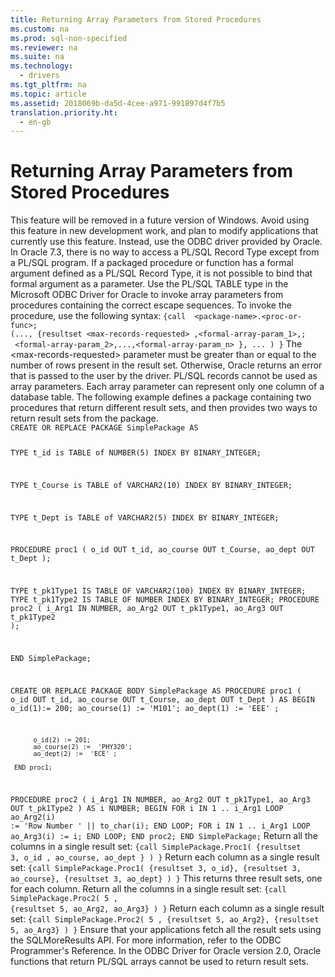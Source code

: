 ```yaml
---
title: Returning Array Parameters from Stored Procedures
ms.custom: na
ms.prod: sql-non-specified
ms.reviewer: na
ms.suite: na
ms.technology: 
  - drivers
ms.tgt_pltfrm: na
ms.topic: article
ms.assetid: 2018069b-da5d-4cee-a971-991897d4f7b5
translation.priority.ht: 
  - en-gb
---
```

# Returning Array Parameters from Stored Procedures
<?xml version="1.0" encoding="utf-8"?>
<developerConceptualDocument xmlns="http://ddue.schemas.microsoft.com/authoring/2003/5" xmlns:xlink="http://www.w3.org/1999/xlink" xmlns:xsi="http://www.w3.org/2001/XMLSchema-instance" xsi:schemaLocation="http://ddue.schemas.microsoft.com/authoring/2003/5 http://dduestorage.blob.core.windows.net/ddueschema/developer.xsd">
  <introduction>
    <alert class="important">
      <para>This feature will be removed in a future version of Windows. Avoid using this feature in new development work, and plan to modify applications that currently use this feature. Instead, use the ODBC driver provided by Oracle.</para>
    </alert>
    <para>In Oracle 7.3, there is no way to access a PL/SQL Record Type except from a PL/SQL program. If a packaged procedure or function has a formal argument defined as a PL/SQL Record Type, it is not possible to bind that formal argument as a parameter. Use the PL/SQL TABLE type in the Microsoft ODBC Driver for Oracle to invoke array parameters from procedures containing the correct escape sequences.</para>
    <para>To invoke the procedure, use the following syntax:</para>
    <code>{call  &lt;package-name&gt;.&lt;proc-or-func&gt;;
(..., {resultset &lt;max-records-requested&gt; ,&lt;formal-array-param_1&gt;,;
 &lt;formal-array-param_2&gt;,...,&lt;formal-array-param_n&gt; }, ... ) }</code>
    <alert class="note">
      <para>The &lt;max-records-requested&gt; parameter must be greater than or equal to the number of rows present in the result set. Otherwise, Oracle returns an error that is passed to the user by the driver.</para>
      <para>PL/SQL records cannot be used as array parameters. Each array parameter can represent only one column of a database table.</para>
    </alert>
    <para>The following example defines a package containing two procedures that return different result sets, and then provides two ways to return result sets from the package.</para>
  </introduction>
  <section>
    <title>Package definition:</title>
    <content>
      <code>CREATE OR REPLACE PACKAGE SimplePackage AS

TYPE t_id is TABLE of  NUMBER(5)
    INDEX BY BINARY_INTEGER;

TYPE t_Course is TABLE of VARCHAR2(10)
    INDEX BY BINARY_INTEGER;

TYPE t_Dept is TABLE of VARCHAR2(5)
    INDEX BY BINARY_INTEGER;

PROCEDURE proc1
   (
   o_id             OUT    t_id,
   ao_course       OUT    t_Course,
   ao_dept         OUT    t_Dept
   );

TYPE t_pk1Type1 IS TABLE OF VARCHAR2(100) INDEX BY BINARY_INTEGER;
TYPE t_pk1Type2 IS TABLE OF NUMBER INDEX BY BINARY_INTEGER;
PROCEDURE proc2
   (
   i_Arg1         IN    NUMBER,
   ao_Arg2         OUT   t_pk1Type1,
   ao_Arg3         OUT   t_pk1Type2
   );

END SimplePackage;

CREATE OR REPLACE PACKAGE BODY SimplePackage AS
    PROCEDURE  proc1 ( o_id OUT t_id,
    ao_course OUT t_Course, ao_dept OUT t_Dept   ) AS
    BEGIN
          o_id(1):= 200;
          ao_course(1) :=  'M101';
          ao_dept(1) :=  'EEE' ;

          o_id(2) := 201;
          ao_course(2) :=  'PHY320';
          ao_dept(2) :=  'ECE' ;

     END proc1;
PROCEDURE proc2
   (
   i_Arg1         IN    NUMBER,
   ao_Arg2         OUT   t_pk1Type1,
   ao_Arg3         OUT   t_pk1Type2
   )
AS
   i   NUMBER;
BEGIN
   FOR i IN 1 .. i_Arg1 LOOP
      ao_Arg2(i) := 'Row Number ' || to_char(i);
   END LOOP;
   FOR i IN 1 .. i_Arg1 LOOP
      ao_Arg3(i) := i;
   END LOOP;
END proc2;
END SimplePackage;</code>
      <procedure>
        <title>To invoke procedure PROC1</title>
        <steps class="ordered">
          <step>
            <content>
              <para>Return all the columns in a single result set: </para>
              <code>{call SimplePackage.Proc1( {resultset  3, o_id , ao_course, ao_dept  } ) }</code>
            </content>
          </step>
          <step>
            <content>
              <para>Return each column as a single result set: </para>
              <code>{call SimplePackage.Proc1( {resultset 3, o_id},  {resultset 3, ao_course}, {resultset 3, ao_dept} ) }</code>
              <para>This returns three result sets, one for each column. </para>
            </content>
          </step>
        </steps>
      </procedure>
      <procedure>
        <title>To invoke procedure PROC2</title>
        <steps class="ordered">
          <step>
            <content>
              <para>Return all the columns in a single result set: </para>
              <code>{call SimplePackage.Proc2( 5 , {resultset  5, ao_Arg2, ao_Arg3} ) }</code>
            </content>
          </step>
          <step>
            <content>
              <para>Return each column as a single result set: </para>
              <code>{call SimplePackage.Proc2( 5 , {resultset 5, ao_Arg2}, {resultset 5, ao_Arg3} ) }</code>
            </content>
          </step>
        </steps>
      </procedure>
      <para>Ensure that your applications fetch all the result sets using the <legacyLink xlink:href="d9f49520-72d7-4234-8635-260d0ce4199c">SQLMoreResults</legacyLink> API. For more information, refer to the <legacyItalic>ODBC Programmer's Reference</legacyItalic>.</para>
      <alert class="note">
        <para>In the ODBC Driver for Oracle version 2.0, Oracle functions that return PL/SQL arrays cannot be used to return result sets.</para>
      </alert>
    </content>
  </section>
  <relatedTopics />
</developerConceptualDocument>